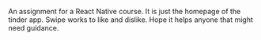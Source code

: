 An assignment for a React Native course. It is just the homepage of the tinder app. Swipe works to like and dislike. Hope it helps anyone that might need guidance.
